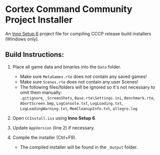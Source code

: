 # Cortex Command Community Project Installer

An [Inno Setup 6](https://jrsoftware.org/isinfo.php) project file for compiling CCCP release build installers (Windows only).

## Build Instructions:

1. Place all game data and binaries into the `Data` folder.
	- Make sure `MetaGames.rte` does not contain any saved games!
	- Make sure `Scenes.rte` does not contain any user Scenes!
	- The following files/folders will be ignored so it's not necessary to omit them manually:  
	`.gitignore`, `_ScreenShots`, `Base.rte\Settings.ini`, `Benchmark.rte`, `AbortScreen.bmp`, `LogConsole.txt`, `LogLoading.txt`, `LogLoadingWarning.txt`, `MemCleanupInfo.txt`, `allegro.log`
	
2. Open `CCInstall.iss` using **Inno Setup 6**.

3. Update `AppVersion` (line 2) if necessary.

4. Compile the installer (Ctrl+F9).
	- The compiled installer will be found in the `_Output` folder.